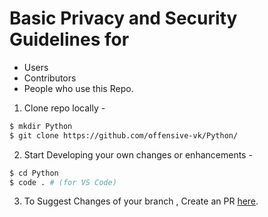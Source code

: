 # Basic Privacy and Security Guidelines for 
- Users
- Contributors
- People who use this Repo.

1. Clone repo locally - 
```bash
$ mkdir Python
$ git clone https://github.com/offensive-vk/Python/
```

2. Start Developing your own changes or enhancements -
```bash
$ cd Python
$ code . # (for VS Code)
```

3. To Suggest Changes of your branch , Create an PR [here](https://github.com/offensive-vk/Python/pr).